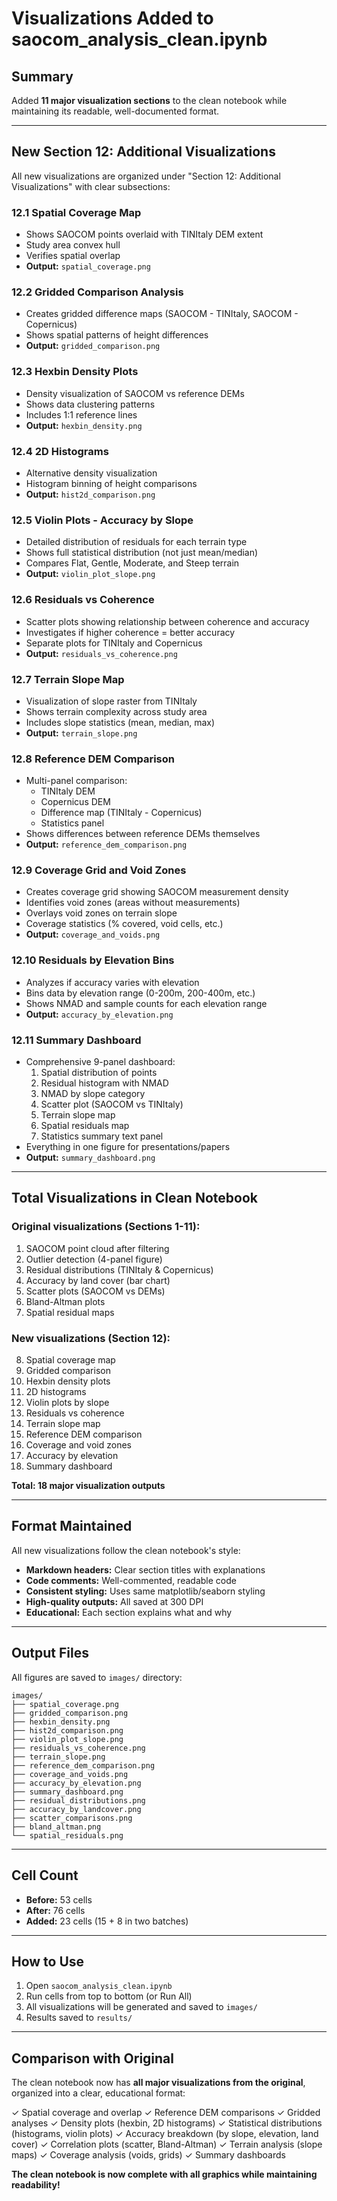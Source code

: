 # Visualizations Added to saocom_analysis_clean.ipynb

## Summary

Added **11 major visualization sections** to the clean notebook while maintaining its readable, well-documented format.

---

## New Section 12: Additional Visualizations

All new visualizations are organized under "Section 12: Additional Visualizations" with clear subsections:

### 12.1 Spatial Coverage Map
- Shows SAOCOM points overlaid with TINItaly DEM extent
- Study area convex hull
- Verifies spatial overlap
- **Output:** `spatial_coverage.png`

### 12.2 Gridded Comparison Analysis
- Creates gridded difference maps (SAOCOM - TINItaly, SAOCOM - Copernicus)
- Shows spatial patterns of height differences
- **Output:** `gridded_comparison.png`

### 12.3 Hexbin Density Plots
- Density visualization of SAOCOM vs reference DEMs
- Shows data clustering patterns
- Includes 1:1 reference lines
- **Output:** `hexbin_density.png`

### 12.4 2D Histograms
- Alternative density visualization
- Histogram binning of height comparisons
- **Output:** `hist2d_comparison.png`

### 12.5 Violin Plots - Accuracy by Slope
- Detailed distribution of residuals for each terrain type
- Shows full statistical distribution (not just mean/median)
- Compares Flat, Gentle, Moderate, and Steep terrain
- **Output:** `violin_plot_slope.png`

### 12.6 Residuals vs Coherence
- Scatter plots showing relationship between coherence and accuracy
- Investigates if higher coherence = better accuracy
- Separate plots for TINItaly and Copernicus
- **Output:** `residuals_vs_coherence.png`

### 12.7 Terrain Slope Map
- Visualization of slope raster from TINItaly
- Shows terrain complexity across study area
- Includes slope statistics (mean, median, max)
- **Output:** `terrain_slope.png`

### 12.8 Reference DEM Comparison
- Multi-panel comparison:
  - TINItaly DEM
  - Copernicus DEM
  - Difference map (TINItaly - Copernicus)
  - Statistics panel
- Shows differences between reference DEMs themselves
- **Output:** `reference_dem_comparison.png`

### 12.9 Coverage Grid and Void Zones
- Creates coverage grid showing SAOCOM measurement density
- Identifies void zones (areas without measurements)
- Overlays void zones on terrain slope
- Coverage statistics (% covered, void cells, etc.)
- **Output:** `coverage_and_voids.png`

### 12.10 Residuals by Elevation Bins
- Analyzes if accuracy varies with elevation
- Bins data by elevation range (0-200m, 200-400m, etc.)
- Shows NMAD and sample counts for each elevation range
- **Output:** `accuracy_by_elevation.png`

### 12.11 Summary Dashboard
- Comprehensive 9-panel dashboard:
  1. Spatial distribution of points
  2. Residual histogram with NMAD
  3. NMAD by slope category
  4. Scatter plot (SAOCOM vs TINItaly)
  5. Terrain slope map
  6. Spatial residuals map
  7. Statistics summary text panel
- Everything in one figure for presentations/papers
- **Output:** `summary_dashboard.png`

---

## Total Visualizations in Clean Notebook

### Original visualizations (Sections 1-11):
1. SAOCOM point cloud after filtering
2. Outlier detection (4-panel figure)
3. Residual distributions (TINItaly & Copernicus)
4. Accuracy by land cover (bar chart)
5. Scatter plots (SAOCOM vs DEMs)
6. Bland-Altman plots
7. Spatial residual maps

### New visualizations (Section 12):
8. Spatial coverage map
9. Gridded comparison
10. Hexbin density plots
11. 2D histograms
12. Violin plots by slope
13. Residuals vs coherence
14. Terrain slope map
15. Reference DEM comparison
16. Coverage and void zones
17. Accuracy by elevation
18. Summary dashboard

**Total: 18 major visualization outputs**

---

## Format Maintained

All new visualizations follow the clean notebook's style:

- **Markdown headers:** Clear section titles with explanations
- **Code comments:** Well-commented, readable code
- **Consistent styling:** Uses same matplotlib/seaborn styling
- **High-quality outputs:** All saved at 300 DPI
- **Educational:** Each section explains what and why

---

## Output Files

All figures are saved to `images/` directory:

```
images/
├── spatial_coverage.png
├── gridded_comparison.png
├── hexbin_density.png
├── hist2d_comparison.png
├── violin_plot_slope.png
├── residuals_vs_coherence.png
├── terrain_slope.png
├── reference_dem_comparison.png
├── coverage_and_voids.png
├── accuracy_by_elevation.png
├── summary_dashboard.png
├── residual_distributions.png
├── accuracy_by_landcover.png
├── scatter_comparisons.png
├── bland_altman.png
└── spatial_residuals.png
```

---

## Cell Count

- **Before:** 53 cells
- **After:** 76 cells
- **Added:** 23 cells (15 + 8 in two batches)

---

## How to Use

1. Open `saocom_analysis_clean.ipynb`
2. Run cells from top to bottom (or Run All)
3. All visualizations will be generated and saved to `images/`
4. Results saved to `results/`

---

## Comparison with Original

The clean notebook now has **all major visualizations from the original**, organized into a clear, educational format:

✓ Spatial coverage and overlap
✓ Reference DEM comparisons
✓ Gridded analyses
✓ Density plots (hexbin, 2D histograms)
✓ Statistical distributions (histograms, violin plots)
✓ Accuracy breakdown (by slope, elevation, land cover)
✓ Correlation plots (scatter, Bland-Altman)
✓ Terrain analysis (slope maps)
✓ Coverage analysis (voids, grids)
✓ Summary dashboards

**The clean notebook is now complete with all graphics while maintaining readability!**

